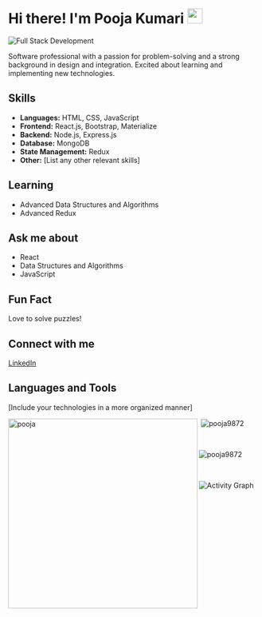 # Hi there! I'm Pooja Kumari <img src="https://camo.githubusercontent.com/e8e7b06e..." width="30px">

![Full Stack Development](https://www.aalpha.net/wp-content/uploads/2020/12/full-stack-development.gif)

Software professional with a passion for problem-solving and a strong background in design and integration. Excited about learning and implementing new technologies.

## Skills
- **Languages:** HTML, CSS, JavaScript
- **Frontend:** React.js, Bootstrap, Materialize
- **Backend:** Node.js, Express.js
- **Database:** MongoDB
- **State Management:** Redux
- **Other:** [List any other relevant skills]

## Learning
- Advanced Data Structures and Algorithms
- Advanced Redux

## Ask me about
- React
- Data Structures and Algorithms
- JavaScript

## Fun Fact
Love to solve puzzles!

## Connect with me
[LinkedIn](https://linkedin.com/in/poojakumari19/)

## Languages and Tools
[Include your technologies in a more organized manner]

<div display="flex">
  <p><img align="left"  src="https://github-readme-stats.vercel.app/api/top-langs?username=pooja9872&show_icons=true&locale=en&layout=compact&theme=radical" alt="pooja" width="380" /></p>
  <p>&nbsp;<img align="center" src="https://github-readme-stats.vercel.app/api?username=pooja9872&show_icons=true&locale=en&layout=compact&theme=radical" alt="pooja9872" /></p>
</div>

<br/>

<p><img align="center" src="https://github-readme-streak-stats.herokuapp.com/?user=pooja9872&show_icons=true&locale=en&layout=compact&theme=radical" alt="pooja9872" /></p>

<br/>

![Activity Graph](https://activity-graph.herokuapp.com/graph?username=pooja9872&bg_color=0D1117&color=5BCDEC&line=5BCDEC&point=FFFFFF&hide_border=true)
